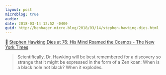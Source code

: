 ```yaml
---
layout: post
microblog: true
audio: 
date: 2018-03-14 12:52 -0400
guid: http://benhager.micro.blog/2018/03/14/stephen-hawking-dies.html
---
```

🔭 [Stephen Hawking Dies at 76; His Mind Roamed the Cosmos - The New York Times](https://www.nytimes.com/2018/03/14/obituaries/stephen-hawking-dead.html?referer=)

> Scientifically, Dr. Hawking will be best remembered for a discovery so strange that it might be expressed in the form of a Zen koan: When is a black hole not black? When it explodes.
